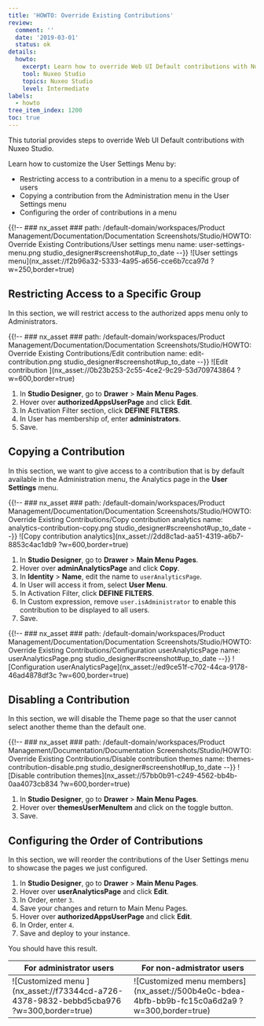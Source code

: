 ```yaml
---
title: 'HOWTO: Override Existing Contributions'
review:
  comment: ''
  date: '2019-03-01'
  status: ok
details:
  howto:
    excerpt: Learn how to override Web UI Default contributions with Nuxeo Studio
    tool: Nuxeo Studio
    topics: Nuxeo Studio
    level: Intermediate
labels:
  - howto
tree_item_index: 1200
toc: true
---
```


This tutorial provides steps to override Web UI Default contributions with Nuxeo Studio.

Learn how to customize the User Settings Menu by:

- Restricting access to a contribution in a menu to a specific group of users
- Copying a contribution from the Administration menu in the User Settings menu
- Configuring the order of contributions in a menu

{{!--     ### nx_asset ###
    path: /default-domain/workspaces/Product Management/Documentation/Documentation Screenshots/Studio/HOWTO: Override Existing Contributions/User settings menu
    name: user-settings-menu.png
    studio_designer#screenshot#up_to_date
--}}
![User settings menu](nx_asset://f2b96a32-5333-4a95-a656-cce6b7cca97d ?w=250,border=true)

## Restricting Access to a Specific Group

In this section, we will restrict access to the authorized apps menu only to Administrators.

{{!--     ### nx_asset ###
    path: /default-domain/workspaces/Product Management/Documentation/Documentation Screenshots/Studio/HOWTO: Override Existing Contributions/Edit contribution
    name: edit-contribution.png
    studio_designer#screenshot#up_to_date
--}}
![Edit contribution ](nx_asset://0b23b253-2c55-4ce2-9c29-53d709743864 ?w=600,border=true)

1. In **Studio Designer**, go to **Drawer** > **Main Menu Pages**.
1. Hover over **authorizedAppsUserPage** and click **Edit**.
1. In Activation Filter section, click **DEFINE FILTERS**.
1. In User has membership of, enter **administrators**.
1. Save.

## Copying a Contribution

In this section, we want to give access to a contribution that is by default available in the Administration menu, the Analytics page in the **User Settings** menu.

{{!--     ### nx_asset ###
    path: /default-domain/workspaces/Product Management/Documentation/Documentation Screenshots/Studio/HOWTO: Override Existing Contributions/Copy contribution analytics
    name: analytics-contribution-copy.png
    studio_designer#screenshot#up_to_date
--}}
![Copy contribution analytics](nx_asset://2dd8c1ad-aa51-4319-a6b7-8853c4ac1db9 ?w=600,border=true)

1. In **Studio Designer**, go to **Drawer** > **Main Menu Pages**.
1. Hover over **adminAnalyticsPage** and click **Copy**.
1. In **Identity** > **Name**, edit the name to `userAnalyticsPage`.
1. In User will access it from, select **User Menu**.
1. In Activation Filter, click **DEFINE FILTERS**.
1. In Custom expression, remove `user.isAdministrator` to enable this contribution to be displayed to all users.
1. Save.

{{!--     ### nx_asset ###
    path: /default-domain/workspaces/Product Management/Documentation/Documentation Screenshots/Studio/HOWTO: Override Existing Contributions/Configuration userAnalyticsPage
    name: userAnalyticsPage.png
    studio_designer#screenshot#up_to_date
--}}
![Configuration userAnalyticsPage](nx_asset://ed9ce51f-c702-44ca-9178-46ad4878df3c ?w=600,border=true)

## Disabling a Contribution

In this section, we will disable the Theme page so that the user cannot select another theme than the default one.

{{!--     ### nx_asset ###
    path: /default-domain/workspaces/Product Management/Documentation/Documentation Screenshots/Studio/HOWTO: Override Existing Contributions/Disable contribution themes
    name: themes-contribution-disable.png
    studio_designer#screenshot#up_to_date
--}}
![Disable contribution themes](nx_asset://57bb0b91-c249-4562-bb4b-0aa4073cb834 ?w=600,border=true)

1. In **Studio Designer**, go to **Drawer** > **Main Menu Pages**.
1. Hover over **themesUserMenuItem** and click on the toggle button.
1. Save.

## Configuring the Order of Contributions

In this section, we will reorder the contributions of the User Settings menu to showcase the pages we just configured.

1. In **Studio Designer**, go to **Drawer** > **Main Menu Pages**.
1. Hover over **userAnalyticsPage** and click **Edit**.
1. In Order, enter `3`.
1. Save your changes and return to Main Menu Pages.
1. Hover over **authorizedAppsUserPage** and click **Edit**.
1. In Order, enter `4`.
1. Save and deploy to your instance.

You should have this result.

| For administrator users                                                                 | For non-admistrator users                                                                      |
| --------------------------------------------------------------------------------------- | ---------------------------------------------------------------------------------------------- |
| ![Customized menu ](nx_asset://f73344cd-a726-4378-9832-bebbd5cba976 ?w=300,border=true) | ![Customized menu members](nx_asset://500b4e0c-bdea-4bfb-bb9b-fc15c0a6d2a9 ?w=300,border=true) |
